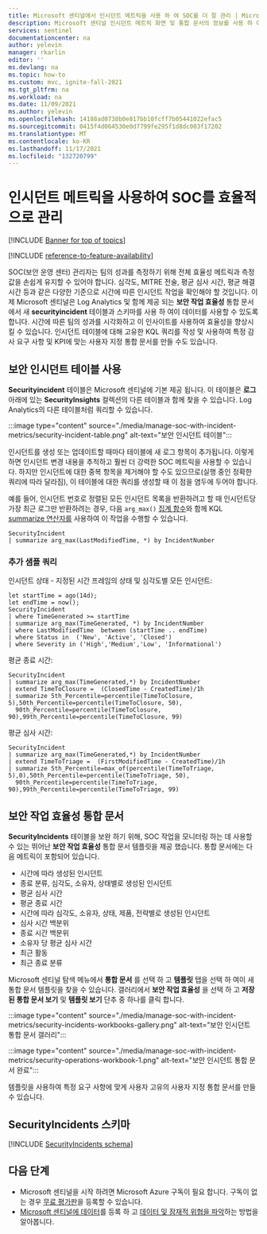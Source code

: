 ```yaml
---
title: Microsoft 센티널에서 인시던트 메트릭을 사용 하 여 SOC를 더 잘 관리 | Microsoft Docs
description: Microsoft 센티널 인시던트 메트릭 화면 및 통합 문서의 정보를 사용 하 여 SOC (Security Operations Center)를 관리 하는 데 도움을 줍니다.
services: sentinel
documentationcenter: na
author: yelevin
manager: rkarlin
editor: ''
ms.devlang: na
ms.topic: how-to
ms.custom: mvc, ignite-fall-2021
ms.tgt_pltfrm: na
ms.workload: na
ms.date: 11/09/2021
ms.author: yelevin
ms.openlocfilehash: 14188ad0738b0e817bb10fcff7b05441022efac5
ms.sourcegitcommit: 0415f4d064530e0d7799fe295f1d8dc003f17202
ms.translationtype: MT
ms.contentlocale: ko-KR
ms.lasthandoff: 11/17/2021
ms.locfileid: "132720799"
---
```

# <a name="manage-your-soc-better-with-incident-metrics"></a>인시던트 메트릭을 사용하여 SOC를 효율적으로 관리

[!INCLUDE [Banner for top of topics](./includes/banner.md)]

[!INCLUDE [reference-to-feature-availability](includes/reference-to-feature-availability.md)]

SOC(보안 운영 센터) 관리자는 팀의 성과를 측정하기 위해 전체 효율성 메트릭과 측정값을 손쉽게 유지할 수 있어야 합니다. 심각도, MITRE 전술, 평균 심사 시간, 평균 해결 시간 등과 같은 다양한 기준으로 시간에 따른 인시던트 작업을 확인해야 할 것입니다. 이제 Microsoft 센티널은 Log Analytics 및 함께 제공 되는 **보안 작업 효율성** 통합 문서에서 새 **securityincident** 테이블과 스키마를 사용 하 여이 데이터를 사용할 수 있도록 합니다. 시간에 따른 팀의 성과를 시각화하고 이 인사이트를 사용하여 효율성을 향상시킬 수 있습니다. 인시던트 테이블에 대해 고유한 KQL 쿼리를 작성 및 사용하여 특정 감사 요구 사항 및 KPI에 맞는 사용자 지정 통합 문서를 만들 수도 있습니다.

## <a name="use-the-security-incidents-table"></a>보안 인시던트 테이블 사용

**Securityincident** 테이블은 Microsoft 센티널에 기본 제공 됩니다. 이 테이블은 **로그** 아래에 있는 **SecurityInsights** 컬렉션의 다른 테이블과 함께 찾을 수 있습니다. Log Analytics의 다른 테이블처럼 쿼리할 수 있습니다.

:::image type="content" source="./media/manage-soc-with-incident-metrics/security-incident-table.png" alt-text="보안 인시던트 테이블":::

인시던트를 생성 또는 업데이트할 때마다 테이블에 새 로그 항목이 추가됩니다. 이렇게 하면 인시던트 변경 내용을 추적하고 훨씬 더 강력한 SOC 메트릭을 사용할 수 있습니다. 하지만 인시던트에 대한 중복 항목을 제거해야 할 수도 있으므로(실행 중인 정확한 쿼리에 따라 달라짐), 이 테이블에 대한 쿼리를 생성할 때 이 점을 염두에 두어야 합니다. 

예를 들어, 인시던트 번호로 정렬된 모든 인시던트 목록을 반환하려고 할 때 인시던트당 가장 최근 로그만 반환하려는 경우, 다음 `arg_max()` [집계 함수](/azure/data-explorer/kusto/query/arg-max-aggfunction)와 함께 KQL [summarize 연산자를](/azure/data-explorer/kusto/query/summarizeoperator) 사용하여 이 작업을 수행할 수 있습니다.

```Kusto
SecurityIncident
| summarize arg_max(LastModifiedTime, *) by IncidentNumber
```
### <a name="more-sample-queries"></a>추가 샘플 쿼리

인시던트 상태 - 지정된 시간 프레임의 상태 및 심각도별 모든 인시던트:

```Kusto
let startTime = ago(14d);
let endTime = now();
SecurityIncident
| where TimeGenerated >= startTime
| summarize arg_max(TimeGenerated, *) by IncidentNumber
| where LastModifiedTime  between (startTime .. endTime)
| where Status in  ('New', 'Active', 'Closed')
| where Severity in ('High','Medium','Low', 'Informational')
```

평균 종료 시간:
```Kusto
SecurityIncident
| summarize arg_max(TimeGenerated,*) by IncidentNumber 
| extend TimeToClosure =  (ClosedTime - CreatedTime)/1h
| summarize 5th_Percentile=percentile(TimeToClosure, 5),50th_Percentile=percentile(TimeToClosure, 50), 
  90th_Percentile=percentile(TimeToClosure, 90),99th_Percentile=percentile(TimeToClosure, 99)
```

평균 심사 시간:
```Kusto
SecurityIncident
| summarize arg_max(TimeGenerated,*) by IncidentNumber 
| extend TimeToTriage =  (FirstModifiedTime - CreatedTime)/1h
| summarize 5th_Percentile=max_of(percentile(TimeToTriage, 5),0),50th_Percentile=percentile(TimeToTriage, 50), 
  90th_Percentile=percentile(TimeToTriage, 90),99th_Percentile=percentile(TimeToTriage, 99) 
```

## <a name="security-operations-efficiency-workbook"></a>보안 작업 효율성 통합 문서

**SecurityIncidents** 테이블을 보완 하기 위해, SOC 작업을 모니터링 하는 데 사용할 수 있는 뛰어난 **보안 작업 효율성** 통합 문서 템플릿을 제공 했습니다. 통합 문서에는 다음 메트릭이 포함되어 있습니다. 
- 시간에 따라 생성된 인시던트 
- 종료 분류, 심각도, 소유자, 상태별로 생성된 인시던트 
- 평균 심사 시간 
- 평균 종료 시간 
- 시간에 따라 심각도, 소유자, 상태, 제품, 전략별로 생성된 인시던트 
- 심사 시간 백분위 
- 종료 시간 백분위 
- 소유자 당 평균 심사 시간 
- 최근 활동 
- 최근 종료 분류  

Microsoft 센티널 탐색 메뉴에서 **통합 문서** 를 선택 하 고 **템플릿** 탭을 선택 하 여이 새 통합 문서 템플릿을 찾을 수 있습니다. 갤러리에서 **보안 작업 효율성** 을 선택 하 고 **저장 된 통합 문서 보기** 및 **템플릿 보기** 단추 중 하나를 클릭 합니다.

:::image type="content" source="./media/manage-soc-with-incident-metrics/security-incidents-workbooks-gallery.png" alt-text="보안 인시던트 통합 문서 갤러리":::

:::image type="content" source="./media/manage-soc-with-incident-metrics/security-operations-workbook-1.png" alt-text="보안 인시던트 통합 문서 완료":::

템플릿을 사용하여 특정 요구 사항에 맞게 사용자 고유의 사용자 지정 통합 문서를 만들 수 있습니다.

## <a name="securityincidents-schema"></a>SecurityIncidents 스키마

[!INCLUDE [SecurityIncidents schema](../../includes/sentinel-schema-security-incident.md)]

## <a name="next-steps"></a>다음 단계

- Microsoft 센티널을 시작 하려면 Microsoft Azure 구독이 필요 합니다. 구독이 없는 경우 [무료 평가판](https://azure.microsoft.com/free/)을 등록할 수 있습니다.
- [Microsoft 센티널에 데이터](quickstart-onboard.md)를 등록 하 고 [데이터 및 잠재적 위협을 파악](get-visibility.md)하는 방법을 알아봅니다.
